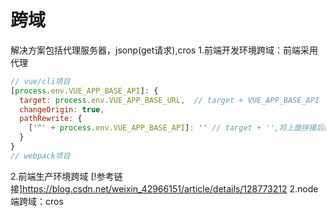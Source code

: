 # 跨域
解决方案包括代理服务器，jsonp(get请求),cros
1.前端开发环境跨域：前端采用代理
```js
// vue/cli项目
[process.env.VUE_APP_BASE_API]: {
  target: process.env.VUE_APP_BASE_URL,  // target + VUE_APP_BASE_API
  changeOrigin: true,
  pathRewrite: {
    ['^' + process.env.VUE_APP_BASE_API]: '' // target + '',将上面拼接后的链接中的VUE_APP_BASE_API替换成‘’
  }
}
// webpack项目

```
2.前端生产环境跨域
[!参考链接]https://blog.csdn.net/weixin_42966151/article/details/128773212
2.node端跨域：cros

